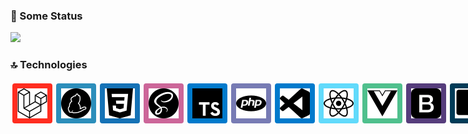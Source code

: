 ### 🚀 Some Status

<img src="https://github-readme-stats.vercel.app/api?username=Juninho-dev&hide=issues&count_private=true&show_icons=true&theme=tokyonight" />

### 🔝 Technologies

<div style="
display: flex;
">
	<img src="./laravel.svg" width="50" style="
		margin: 3px;
		padding: 8px;
		background-color: #FF2D20;
		border-radius: 4px;
	"/>
	<img src="./yarn.svg" width="50" style="
		margin: 3px;
		padding: 8px;
		background-color: #2C8EBB;
		border-radius: 4px;
	"/>
	<img src="./css3.svg" width="50" style="
		margin: 3px;
		padding: 8px;
		background-color: #1572B6;
		border-radius: 4px;
	"/>
	<img src="./sass.svg" width="50" style="
		margin: 3px;
		padding: 8px;
		background-color: #CC6699;
		border-radius: 4px;
	"/>
	<img src="./typescript.svg" width="50" style="
		margin: 3px;
		padding: 8px;
		background-color: #007ACC;
		border-radius: 4px;
	"/>
	<img src="./php.svg" width="50" style="
		margin: 3px;
		padding: 8px;
		background-color: #777BB4;
		border-radius: 4px;
	"/>
	<img src="./visualstudiocode.svg" width="50" style="
		margin: 3px;
		padding: 8px;
		background-color: #007ACC;
		border-radius: 4px;
	"/>
	<img src="./react.svg" width="50" style="
		margin: 3px;
		padding: 8px;
		background-color: #61DAFB;
		border-radius: 4px;
	"/>
	<img src="./vue-dot-js.svg" width="50" style="
		margin: 3px;
		padding: 8px;
		background-color: #4FC08D;
		border-radius: 4px;
	"/>
	<img src="./bootstrap.svg" width="50" style="
		margin: 3px;
		padding: 8px;
		background-color: #563D7C;
		border-radius: 4px;
	"/>
	<img src="./sqlite.svg" width="50" style="
		margin: 3px;
		padding: 8px;
		background-color: #003B57;
		border-radius: 4px;
	"/>
</div>
